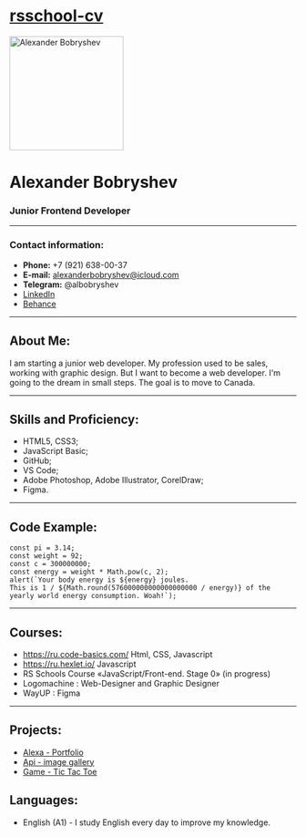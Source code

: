 # [rsschool-cv](https://alexbob98.github.io/rsschool-cv/)

<img src="https://alexbob98.github.io/rsschool-cv/assets/img/mephoto.png" width="200" alt="Alexander Bobryshev">

# Alexander Bobryshev

### Junior Frontend Developer
---
### Contact information:
* **Phone:** +7 (921) 638-00-37
* **E-mail:** alexanderbobryshev@icloud.com
* **Telegram:** @albobryshev
* [LinkedIn](https://www.linkedin.com/in/alex-bobryshev-b36baa226/)
* [Behance](https://www.behance.net/albobryshev)
---
## **About Me:**

I am starting a junior web developer. My profession used to be sales, working with graphic design. But I want to become a web developer. I'm going to the dream in small steps. The goal is to move to Canada.

---

## Skills and Proficiency:

* HTML5, CSS3;
* JavaScript Basic;
* GitHub;
* VS Code;
* Adobe Photoshop, Adobe Illustrator, CorelDraw;
* Figma.

---

## Code Example:

```
const pi = 3.14;
const weight = 92;
const c = 300000000;
const energy = weight * Math.pow(c, 2);
alert(`Your body energy is ${energy} joules. 
This is 1 / ${Math.round(576000000000000000000 / energy)} of the yearly world energy consumption. Woah!`);
```
---

## Courses:

* https://ru.code-basics.com/ Html, CSS, Javascript
* https://ru.hexlet.io/ Javascript
* RS Schools Course «JavaScript/Front-end. Stage 0» (in progress)
* Logomachine : Web-Designer and Graphic Designer
* WayUP : Figma 

---

## Projects:

* [Alexa - Portfolio](https://rolling-scopes-school.github.io/alexbob98-JSFEPRESCHOOL/portfolio/)
* [Api - image gallery](https://rolling-scopes-school.github.io/alexbob98-JSFEPRESCHOOL/image-galery/)
* [Game - Tic Tac Toe](https://rolling-scopes-school.github.io/alexbob98-JSFEPRESCHOOL/tic-tac/)

## Languages:

* English (A1) - I study English every day to improve my knowledge.
